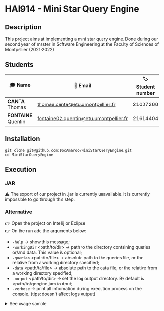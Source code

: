 # HAI914  - Mini Star Query Engine

## Description

This project aims at implementing a mini star query engine. Done during our second year of master in Software Engineering at the Faculty of Sciences of Montpellier (2021-2022)

## Students

| 🎓 Name                | 📧 Email                                 | 🏷️ Student number |
| -------------------- | -------------------------------------- | ---------------- |
| **CANTA** Thomas     | thomas.canta@etu.umontpellier.fr       | 21607288         |
| **FONTAINE** Quentin | fontaine02.quentin@etu.umontpellier.fr | 21614404         |

## Installation

```
git clone git@github.com:DocAmaroo/MiniStarQueryEngine.git
cd MiniStarQueryEngine
```

## Execution

### JAR

⚠️ The export of our project in .jar is currently unavailable. It is currently impossible to go through this step.

### Alternative

👉 Open the project on Intellij or Eclipse  
👉 On the run add the arguments below:

* `-help` &rarr; show this message;
* `-workingDir` <path/to/dir> &rarr; path to the directory containing queries or/and data. This value is optional;
* `-queries` <path/to/file> &rarr; absolute path to the queries file, or the relative from a working directory specified;
* `-data` <path/to/file> &rarr; absolute path to the data file, or the relative from a working directory specified;
* `-output` <path/to/dir> &rarr; set the log output directory. By default is <path/to/qengine.jar>/output;
* `-verbose` &rarr; print all information during execution process on the console. (tips: doesn't affect logs output)

<details><summary>See usage sample</summary>
<br/>

The two samples below or equivalent.

`-data ~/data/sample_data.nt -queries ~/data/sample_query.queryset -verbose`

`-workingDir ~/data -data sample_data.nt -queries sample_query.queryset -verbose`

</details><br/>